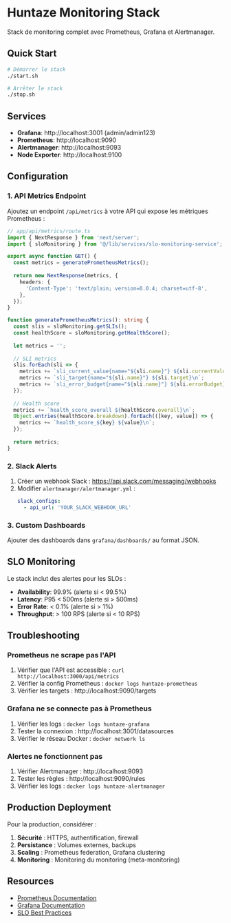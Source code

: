 # Huntaze Monitoring Stack

Stack de monitoring complet avec Prometheus, Grafana et Alertmanager.

## Quick Start

```bash
# Démarrer le stack
./start.sh

# Arrêter le stack
./stop.sh
```

## Services

- **Grafana**: http://localhost:3001 (admin/admin123)
- **Prometheus**: http://localhost:9090
- **Alertmanager**: http://localhost:9093
- **Node Exporter**: http://localhost:9100

## Configuration

### 1. API Metrics Endpoint

Ajoutez un endpoint `/api/metrics` à votre API qui expose les métriques Prometheus :

```typescript
// app/api/metrics/route.ts
import { NextResponse } from 'next/server';
import { sloMonitoring } from '@/lib/services/slo-monitoring-service';

export async function GET() {
  const metrics = generatePrometheusMetrics();
  
  return new NextResponse(metrics, {
    headers: {
      'Content-Type': 'text/plain; version=0.0.4; charset=utf-8',
    },
  });
}

function generatePrometheusMetrics(): string {
  const slis = sloMonitoring.getSLIs();
  const healthScore = sloMonitoring.getHealthScore();
  
  let metrics = '';
  
  // SLI metrics
  slis.forEach(sli => {
    metrics += `sli_current_value{name="${sli.name}"} ${sli.currentValue}\n`;
    metrics += `sli_target{name="${sli.name}"} ${sli.target}\n`;
    metrics += `sli_error_budget{name="${sli.name}"} ${sli.errorBudget}\n`;
  });
  
  // Health score
  metrics += `health_score_overall ${healthScore.overall}\n`;
  Object.entries(healthScore.breakdown).forEach(([key, value]) => {
    metrics += `health_score_${key} ${value}\n`;
  });
  
  return metrics;
}
```

### 2. Slack Alerts

1. Créer un webhook Slack : https://api.slack.com/messaging/webhooks
2. Modifier `alertmanager/alertmanager.yml` :
   ```yaml
   slack_configs:
     - api_url: 'YOUR_SLACK_WEBHOOK_URL'
   ```

### 3. Custom Dashboards

Ajouter des dashboards dans `grafana/dashboards/` au format JSON.

## SLO Monitoring

Le stack inclut des alertes pour les SLOs :

- **Availability**: 99.9% (alerte si < 99.5%)
- **Latency**: P95 < 500ms (alerte si > 500ms)
- **Error Rate**: < 0.1% (alerte si > 1%)
- **Throughput**: > 100 RPS (alerte si < 10 RPS)

## Troubleshooting

### Prometheus ne scrape pas l'API

1. Vérifier que l'API est accessible : `curl http://localhost:3000/api/metrics`
2. Vérifier la config Prometheus : `docker logs huntaze-prometheus`
3. Vérifier les targets : http://localhost:9090/targets

### Grafana ne se connecte pas à Prometheus

1. Vérifier les logs : `docker logs huntaze-grafana`
2. Tester la connexion : http://localhost:3001/datasources
3. Vérifier le réseau Docker : `docker network ls`

### Alertes ne fonctionnent pas

1. Vérifier Alertmanager : http://localhost:9093
2. Tester les règles : http://localhost:9090/rules
3. Vérifier les logs : `docker logs huntaze-alertmanager`

## Production Deployment

Pour la production, considérer :

1. **Sécurité** : HTTPS, authentification, firewall
2. **Persistance** : Volumes externes, backups
3. **Scaling** : Prometheus federation, Grafana clustering
4. **Monitoring** : Monitoring du monitoring (meta-monitoring)

## Resources

- [Prometheus Documentation](https://prometheus.io/docs/)
- [Grafana Documentation](https://grafana.com/docs/)
- [SLO Best Practices](https://sre.google/sre-book/service-level-objectives/)
